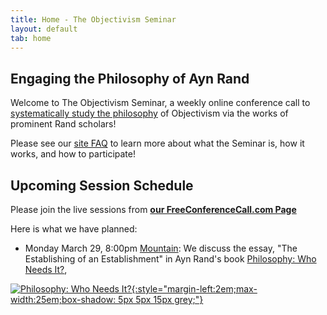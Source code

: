 ```yaml
---
title: Home - The Objectivism Seminar
layout: default
tab: home
---
```


Engaging the Philosophy of Ayn Rand
-----------------------------------
Welcome to The Objectivism Seminar, a weekly online conference call to
[systematically study the philosophy](/about "About the Objectivism Seminar")
of Objectivism via the works of prominent Rand scholars!

Please see our [site FAQ](/faq "Frequently Asked Questions")
to learn more about what the Seminar is, how it works, and how to participate!

Upcoming Session Schedule
-------------------------
Please join the live sessions from
[**our FreeConferenceCall.com Page**](https://www.freeconferencecall.com/join/objectivismseminar "The Objectivism Seminar at FreeConferenceCall.com")

Here is what we have planned:

* Monday March 29,
  8:00pm [Mountain][mtn]: We discuss the essay, "The Establishing of an Establishment" in Ayn Rand's book [Philosophy: Who Needs It?][book], 

[![Philosophy: Who Needs It?][cover]{:style="margin-left:2em;max-width:25em;box-shadow: 5px 5px 15px grey;"}][book]

[cover]:    https://images-na.ssl-images-amazon.com/images/I/410o0Jm0uRL._SX303_BO1,204,203,200_.jpg
[book]:     https://www.amazon.com/Philosophy-Who-Needs-Ayn-Rand/dp/0451138937
[mtn]:      http://wwp.greenwichmeantime.com/time-zone/usa/mountain-time/
